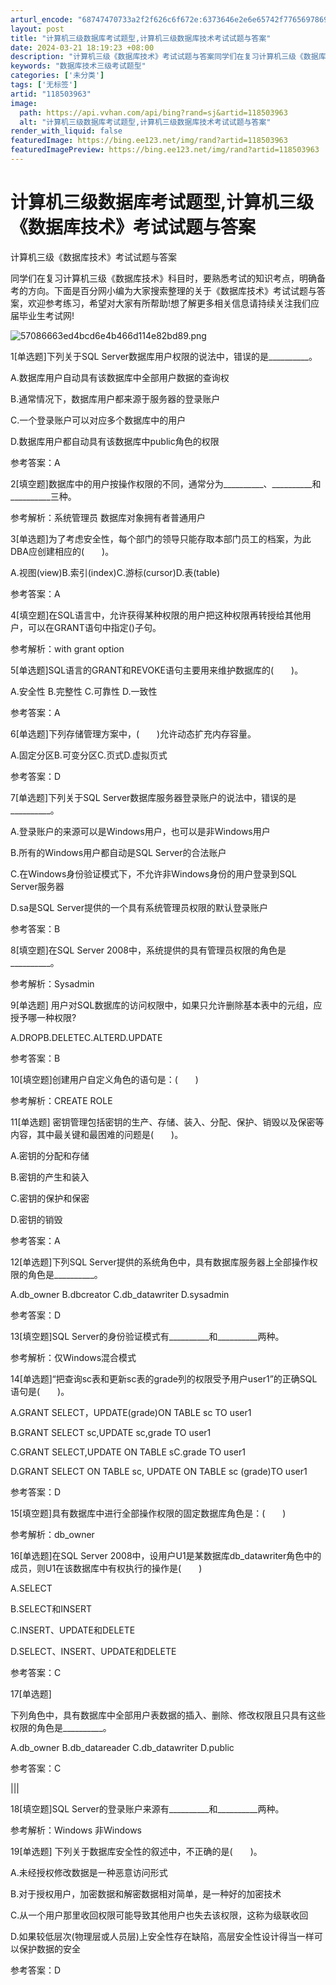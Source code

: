 ```yaml
---
arturl_encode: "68747470733a2f2f626c6f672e:6373646e2e6e65742f77656978696e5f33393532303134392f:61727469636c652f64657461696c732f313138353033393633"
layout: post
title: "计算机三级数据库考试题型,计算机三级数据库技术考试试题与答案"
date: 2024-03-21 18:19:23 +08:00
description: "计算机三级《数据库技术》考试试题与答案同学们在复习计算机三级《数据库技术》科目时，要熟悉考试的知识考"
keywords: "数据库技术三级考试题型"
categories: ['未分类']
tags: ['无标签']
artid: "118503963"
image:
  path: https://api.vvhan.com/api/bing?rand=sj&artid=118503963
  alt: "计算机三级数据库考试题型,计算机三级数据库技术考试试题与答案"
render_with_liquid: false
featuredImage: https://bing.ee123.net/img/rand?artid=118503963
featuredImagePreview: https://bing.ee123.net/img/rand?artid=118503963
---
```


# 计算机三级数据库考试题型,计算机三级《数据库技术》考试试题与答案

计算机三级《数据库技术》考试试题与答案

同学们在复习计算机三级《数据库技术》科目时，要熟悉考试的知识考点，明确备考的方向。下面是百分网小编为大家搜索整理的关于《数据库技术》考试试题与答案，欢迎参考练习，希望对大家有所帮助!想了解更多相关信息请持续关注我们应届毕业生考试网!

![57086663ed4bcd6e4b466d114e82bd89.png](https://i-blog.csdnimg.cn/blog_migrate/d3c77b616e22db078545642731d5fb28.jpeg)

1[单选题]下列关于SQL Server数据库用户权限的说法中，错误的是__________。

A.数据库用户自动具有该数据库中全部用户数据的查询权

B.通常情况下，数据库用户都来源于服务器的登录账户

C.一个登录账户可以对应多个数据库中的用户

D.数据库用户都自动具有该数据库中public角色的权限

参考答案：A

2[填空题]数据库中的用户按操作权限的不同，通常分为__________、__________和__________三种。

参考解析：系统管理员 数据库对象拥有者普通用户

3[单选题]为了考虑安全性，每个部门的领导只能存取本部门员工的档案，为此DBA应创建相应的(　　)。

A.视图(view)B.索引(index)C.游标(cursor)D.表(table)

参考答案：A

4[填空题]在SQL语言中，允许获得某种权限的用户把这种权限再转授给其他用户，可以在GRANT语句中指定()子句。

参考解析：with grant option

5[单选题]SQL语言的GRANT和REVOKE语句主要用来维护数据库的(　　)。

A.安全性 B.完整性 C.可靠性 D.一致性

参考答案：A

6[单选题]下列存储管理方案中，(　　)允许动态扩充内存容量。

A.固定分区B.可变分区C.页式D.虚拟页式

参考答案：D

7[单选题]下列关于SQL Server数据库服务器登录账户的说法中，错误的是__________。

A.登录账户的来源可以是Windows用户，也可以是非Windows用户

B.所有的Windows用户都自动是SQL Server的合法账户

C.在Windows身份验证模式下，不允许非Windows身份的用户登录到SQL Server服务器

D.sa是SQL Server提供的一个具有系统管理员权限的默认登录账户

参考答案：B

8[填空题]在SQL Server 2008中，系统提供的具有管理员权限的角色是__________。

参考解析：Sysadmin

9[单选题] 用户对SQL数据库的访问权限中，如果只允许删除基本表中的元组，应授予哪一种权限?

A.DROPB.DELETEC.ALTERD.UPDATE

参考答案：B

10[填空题]创建用户自定义角色的语句是：(　　)

参考解析：CREATE ROLE

11[单选题] 密钥管理包括密钥的生产、存储、装入、分配、保护、销毁以及保密等内容，其中最关键和最困难的问题是(　　)。

A.密钥的分配和存储

B.密钥的产生和装入

C.密钥的保护和保密

D.密钥的销毁

参考答案：A

12[单选题]下列SQL Server提供的系统角色中，具有数据库服务器上全部操作权限的角色是__________。

A.db_owner B.dbcreator C.db_datawriter D.sysadmin

参考答案：D

13[填空题]SQL Server的身份验证模式有__________和__________两种。

参考解析：仅Windows混合模式

14[单选题]“把查询sc表和更新sc表的grade列的权限受予用户user1”的正确SQL语句是(　　)。

A.GRANT SELECT，UPDATE(grade)ON TABLE sc TO user1

B.GRANT SELECT sc,UPDATE sc,grade TO user1

C.GRANT SELECT,UPDATE ON TABLE sC.grade TO user1

D.GRANT SELECT ON TABLE sc, UPDATE ON TABLE sc (grade)TO user1

参考答案：D

15[填空题]具有数据库中进行全部操作权限的固定数据库角色是：(　　)

参考解析：db_owner

16[单选题]在SQL Server 2008中，设用户U1是某数据库db_datawriter角色中的成员，则U1在该数据库中有权执行的操作是(　　)

A.SELECT

B.SELECT和INSERT

C.INSERT、UPDATE和DELETE

D.SELECT、INSERT、UPDATE和DELETE

参考答案：C

17[单选题]

下列角色中，具有数据库中全部用户表数据的插入、删除、修改权限且只具有这些权限的角色是__________。

A.db_owner B.db_datareader C.db_datawriter D.public

参考答案：C

|||

18[填空题]SQL Server的登录账户来源有__________和__________两种。

参考解析：Windows 非Windows

19[单选题] 下列关于数据库安全性的叙述中，不正确的是(　　)。

A.未经授权修改数据是一种恶意访问形式

B.对于授权用户，加密数据和解密数据相对简单，是一种好的加密技术

C.从一个用户那里收回权限可能导致其他用户也失去该权限，这称为级联收回

D.如果较低层次(物理层或人员层)上安全性存在缺陷，高层安全性设计得当一样可以保护数据的安全

参考答案：D